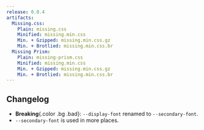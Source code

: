 ```yaml
---
release: 0.0.4
artifacts:
  Missing.css:
    Plain: missing.css
    Minified: missing.min.css
    Min. + Gzipped: missing.min.css.gz
    Min. + Brotlied: missing.min.css.br
  Missing Prism:
    Plain: missing-prism.css
    Minified: missing.min.css
    Min. + Gzipped: missing.min.css.gz
    Min. + Brotlied: missing.min.css.br
---
```


## Changelog

 - **Breaking**{.color .bg .bad}:
   `--display-font` renamed to `--secondary-font`.
 - `--secondary-font` is used in more places.